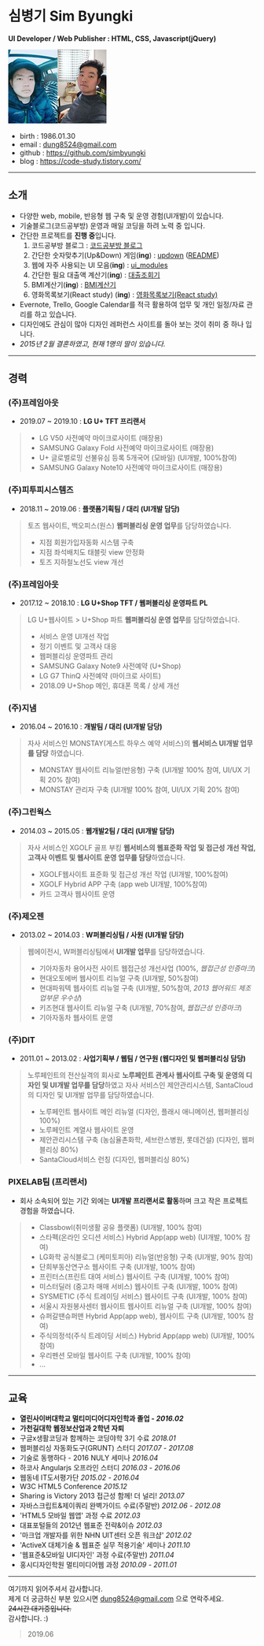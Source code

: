 # 심병기 Sim Byungki
**UI Developer / Web Publisher : HTML, CSS, Javascript(jQuery)**

![심병기](/images/simbyungki_small.jpg)
- birth : 1986.01.30
- email : dung8524@gmail.com
- github : https://github.com/simbyungki
- blog : https://code-study.tistory.com/
***

## 소개
- 다양한 web, mobile, 반응형 웹 구축 및 운영 경험(UI개발)이 있습니다.
  <!--
  - <code>JavaScript</code>와 Front-end기술에 관심이 많아 학습하고 있습니다.
    - <a href="https://github.com/simbyungki/javascript_definitive_guide/">자바스크립트 완벽 가이드</a>
  -->
- 기술블로그(코드공부방) 운영과 매일 코딩을 하려 노력 중 입니다.
- 간단한 프로젝트를 **진행 중**입니다.
  1. 코드공부방 블로그 : <a href="https://code-study.tistory.com/" target="_blank">코드공부방 블로그</a>
  2. 간단한 숫자맞추기(Up&amp;Down) 게임(**ing**) : <a href="https://simbyungki.github.io/updown/" target="_blank">updown</a> (<a href="https://github.com/simbyungki/updown" target="_blank">README</a>)
  3. 웹에 자주 사용되는 UI 모음(**ing**) : <a href="https://simbyungki.github.io/ui_modules/" target="_blank">ui_modules</a>
  4. 간단한 필요 대출액 계산기(**ing**) : <a href="https://simbyungki.github.io/mini_project/calculator/index.html" target="_blank">대출조회기</a>
  5. BMI계산기(**ing**) : <a href="https://simbyungki.github.io/mini_project/standard_weight/" target="_blank">BMI계산기</a>
  6. 영화목록보기(React study) (**ing**) : <a href="https://github.com/simbyungki/rank_movie" target="_blank">영화목록보기(React study)</a>
  <!--3. 최근 당첨번호 추출 및 로또 랜덤번호 제공(**ing**) : <a href="https://simbyungki.github.io/lotto_king/" target="_blank">lotto_king</a>-->
- Evernote, Trello, Google Calendar를 적극 활용하여 업무 및 개인 일정/자료 관리를 하고 있습니다.
- 디자인에도 관심이 많아 디자인 레퍼런스 사이트를 돌아 보는 것이 취미 중 하나 입니다.
- *2015년 2월 결혼하였고, 현재 1명의 딸이 있습니다.*
<!--
- *김포 풍무동성당 마니피캇 성가대단원으로 활동 중입니다.*
- *2016, 2017년 고등학교 동창회장을 맡았었습니다.*
- *육군(기갑) 부사관 만기 전역하였습니다.*
-->
***

## 경력

### (주)프레임아웃
- 2019.07 ~ 2019.10 : **LG U+ TFT 프리랜서**
> - LG V50 사전예약 마이크로사이트 (매장용)
> - SAMSUNG Galaxy Fold 사전예약 마이크로사이트 (매장용)
> - U+ 글로벌로밍 선불유심 등록 5개국어 (모바일) (UI개발, 100%참여)
> - SAMSUNG Galaxy Note10 사전예약 마이크로사이트 (매장용)
### (주)피투피시스템즈
- 2018.11 ~ 2019.06 : **플랫폼기획팀 / 대리 (UI개발 담당)**
> 토즈 웹사이트, 백오피스(원스) **웹퍼블리싱 운영 업무**를 담당하였습니다.
> - 지점 회원가입자동화 시스템 구축
> - 지점 좌석배치도 태블릿 view 안정화
> - 토즈 지하철노선도 view 개선
### (주)프레임아웃
- 2017.12 ~ 2018.10 : **LG U+Shop TFT / 웹퍼블리싱 운영파트 PL**
> LG U+웹사이트 > U+Shop 파트 **웹퍼블리싱 운영 업무**를 담당하였습니다.
> - 서비스 운영 UI개선 작업
> - 정기 이벤트 및 고객사 대응
> - 웹퍼블리싱 운영파트 관리 
> - SAMSUNG Galaxy Note9 사전예약 (U+Shop)
> - LG G7 ThinQ 사전예약 (마이크로 사이트)
> - 2018.09 U+Shop 메인, 휴대폰 목록 / 상세 개선
<!--
### (주)PCN
- 2017.12 ~ 2018.04 : **UI기술팀 / 프리랜서 (UI개발 담당)**
> LG U+웹사이트 > 홈서비스 파트 **웹퍼블리싱 운영 업무**를 담당하고 있습니다.
> - 서비스 운영 UI개선 작업 (UI개발, 100%참여)
> - LG U+홈서비스 운영
-->
### (주)지냄
- 2016.04 ~ 2016.10 : **개발팀 / 대리 (UI개발 담당)**
> 자사 서비스인 MONSTAY(게스트 하우스 예약 서비스)의 **웹서비스 UI개발 업무를 담당** 하였습니다.
> - MONSTAY 웹사이트 리뉴얼(반응형) 구축 (UI개발 100% 참여, UI/UX 기획 20% 참여)
> - MONSTAY 관리자 구축 (UI개발 100% 참여, UI/UX 기획 20% 참여)

### (주)그린웍스
- 2014.03 ~ 2015.05 : **웹개발2팀 / 대리 (UI개발 담당)**
> 자사 서비스인 XGOLF 골프 부킹 **웹서비스의 웹표준화 작업 및 접근성 개선 작업, 고객사 이벤트 및 웹사이트 운영 업무를 담당**하였습니다.
> - XGOLF웹사이트 표준화 및 접근성 개선 작업 (UI개발, 100%참여)
> - XGOLF Hybrid APP 구축 (app web UI개발, 100%참여)
> - 카드 고객사 웹사이트 운영

### (주)제오젠
- 2013.02 ~ 2014.03 : **W퍼블리싱팀 / 사원 (UI개발 담당)**
> 웹에이전시, W퍼블리싱팀에서 **UI개발 업무**를 담당하였습니다.
> - 기아자동차 용어사전 사이트 웹접근성 개선사업 (100%, *웹접근성 인증마크*)
> - 현대오토에버 웹사이트 리뉴얼 구축 (UI개발, 50%참여)
> - 현대파워텍 웹사이트 리뉴얼 구축 (UI개발, 50%참여, *2013 웹어워드 제조업부문 우수상*)
> - 키즈현대 웹사이트 리뉴얼 구축 (UI개발, 70%참여, *웹접근성 인증마크*)
> - 기아자동차 웹사이트 운영

### (주)DIT
- 2011.01 ~ 2013.02 : **사업기획부 / 웹팀 / 연구원 (웹디자인 및 웹퍼블리싱 담당)**
> 노루페인트의 전산실격의 회사로 **노루페인트 관계사 웹사이트 구축 및 운영의 디자인 및 UI개발 업무를 담당**하였고 자사 서비스인 제안관리시스템, SantaCloud의 디자인 및 UI개발 업무를 담당하였습니다.
> - 노루페인트 웹사이트 메인 리뉴얼 (디자인, 플래시 애니메이션, 웹퍼블리싱 100%)
> - 노루페인트 계열사 웹사이트 운영
> - 제안관리시스템 구축 (농심율촌화학, 세브란스병원, 롯데건설) (디자인, 웹퍼블리싱 80%)
> - SantaCloud서비스 런칭 (디자인, 웹퍼블리싱 80%)

### PIXELAB팀 (프리랜서)
- 회사 소속되어 있는 기간 외에는 **UI개발 프리랜서로 활동**하며 크고 작은 프로젝트 경험을 하였습니다.
> - Classbowl(취미생활 공유 플랫폼) (UI개발, 100% 참여)
> - 스타펙(온라인 오디션 서비스) Hybrid App(app web) (UI개발, 100% 참여)
> - LG화학 공식블로그 (케미토피아) 리뉴얼(반응형) 구축 (UI개발, 90% 참여)
> - 단희부동산연구소 웹사이트 구축 (UI개발, 100% 참여)
> - 프린터스(프린트 대여 서비스) 웹사이트 구축 (UI개발, 100% 참여)
> - 미스터딜러 (중고차 매매 서비스) 웹사이트 구축 (UI개발, 100% 참여)
> - SYSMETIC (주식 트레이딩 서비스) 웹사이트 구축 (UI개발, 100% 참여)
> - 서울시 자원봉사센터 웹사이트 웹사이트 리뉴얼 구축 (UI개발, 100% 참여)
> - 슈퍼갈땐슈퍼맨 Hybrid App(app web), 웹사이트 구축 (UI개발, 100% 참여)
> - 주식의정석(주식 트레이딩 서비스) Hybrid App(app web) (UI개발, 100% 참여)
> - 우리펜션 모바일 웹사이트 구축 (UI개발, 100% 참여)
> - ...

***

## 교육
- **열린사이버대학교 멀티미디어디자인학과 졸업 - *2016.02***  
- **가천길대학 웹정보산업과 2학년 자퇴**
- 구글x생활코딩과 함께하는 코딩야학 3기 수료 *2018.01*
- 웹퍼블리싱 자동화도구(GRUNT) 스터디 *2017.07 - 2017.08*
- 기술로 동행하다 - 2016 NULY 세미나 *2016.04*
- 하코사 Angularjs 오프라인 스터디 *2016.03 - 2016.06*
- 웹동네 IT도서평가단 *2015.02 - 2016.04*
- W3C HTML5 Conference *2015.12*
- Sharing is Victory 2013 접근성 함께! 더 널리! *2013.07*
- 자바스크립트&제이쿼리 완벽가이드 수료(주말반) *2012.06 - 2012.08*
- 'HTML5 모바일 웹앱' 과정 수료 *2012.03*
- 대표포털들의 2012년 웹표준 전략&이슈  *2012.03*
- '마크업 개발자를 위한 NHN UIT센터 오픈 워크샵'  *2012.02*
- 'ActiveX 대체기술 & 웹표준 실무 적용기술' 세미나  *2011.10*
- '웹표준&모바일 UI디자인' 과정 수료(주말반)  *2011.04*
- 홍시디자인학원 멀티미디어웹 과정  *2010.09 - 2011.01*

***

여기까지 읽어주셔서 감사합니다.  
제게 더 궁금하신 부분 있으시면 dung8524@gmail.com 으로 연락주세요.  
~~24시간 대기중입니다.~~  
감사합니다. :)  
> 2019.06
